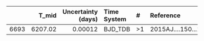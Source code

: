 |      |   T_mid |   Uncertainty (days) | Time System   | #   | Reference           |
|-----:|--------:|---------------------:|:--------------|:----|:--------------------|
| 6693 | 6207.02 |              0.00012 | BJD_TDB       | >1  | 2015AJ....150...18H |